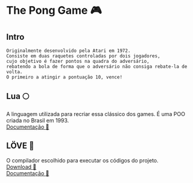 # The Pong Game :video_game:

## Intro 

    Originalmente desenvolvido pela Atari em 1972.
    Consiste em duas raquetes controladas por dois jogadores,
    cujo objetivo é fazer pontos na quadra do adversário,
    rebatendo a bola de forma que o adversário não consiga rebate-la de volta.
    O primeiro a atingir a pontuação 10, vence!

## Lua :full_moon:

A linguagem utilizada para recriar essa clássico dos games.
É uma POO criada no Brasil em 1993.  
[Documentação :link:](https://www.lua.org/docs.html)

## LÖVE :gift_heart:

O compilador escolhido para executar os códigos do projeto.  
[Download :link:](https://love2d.org)  
[Documentação :link:](https://love2d.org/wiki/Getting_Started)